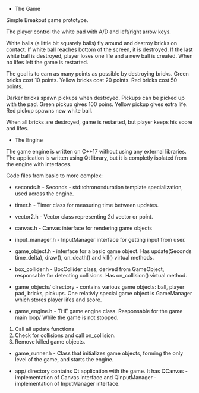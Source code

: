 - The Game

Simple Breakout game prototype.

The player control the white pad with A/D and left/right arrow keys.

White balls (a little bit squarely balls) fly around and destroy bricks on contact. If white ball reaches bottom of the screen, it is destroyed. 
If the last white ball is destroyed, player loses one life and a new ball is created. When no lifes left the game is restarted.

The goal is to earn as many points as possible by destroying bricks. 
Green bricks cost 10 points.
Yellow bricks cost 20 points.
Red bricks cost 50 points.

Darker bricks spawn pickups when destroyed. Pickups can be picked up with the pad.
Green pickup gives 100 poins.
Yellow pickup gives extra life.
Red pickup spawns new white ball.

When all bricks are destroyed, game is restarted, but player keeps his score and lifes.

- The Engine

The game engine is written on C++17 without using any external libraries. The application is written using Qt library, but it is completly isolated from the engine with interfaces.

Code files from basic to more complex:

* seconds.h - Seconds - std::chrono::duration template specialization, used across the engine.

* timer.h - Timer class for measuring time between updates.

* vector2.h - Vector class representing 2d vector or point.

* canvas.h - Canvas interface for rendering game objects

* input_manager.h - InputManager interface for getting input from user.

* game_object.h - interface for a basic game object. Has update(Seconds time_delta), draw(), on_death() and kill() virtual methods. 

* box_collider.h - BoxCollider class, derived from GameObject, responsable for detecting collisions. Has on_collision() virtual method.

* game_objects/ directory - contains various game objects: ball, player pad, bricks, pickups. One relativly special game object is GameManager which stores player lifes and score.

* game_engine.h - THE game engine class. Responsable for the game main loop/ While the game is not stopped. 
1. Call all update functions
2. Check for collisions and call on_collision.
3. Remove killed game objects.

* game_runner.h - Class that initializes game objects, forming the only level of the game, and starts the engine.

* app/ directory contains Qt application with the game. It has QCanvas - implementation of Canvas interface and QInputManager - implementation of InputManager interface.
